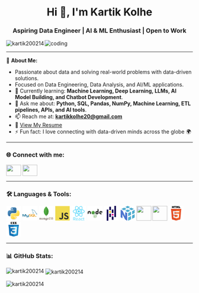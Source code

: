 <h1 align="center">Hi 👋, I'm Kartik Kolhe</h1>
<h3 align="center">Aspiring Data Engineer | AI & ML Enthusiast | Open to Work</h3>

<img align="right" alt="coding" width="400" src="https://user-images.githubusercontent.com/55389276/140866485-8fb1c876-9a8f-4d6a-98dc-08c4981eaf70.gif" />

<p align="left"> <img src="https://komarev.com/ghpvc/?username=kartik200214&label=Profile%20views&color=0e75b6&style=flat" alt="kartik200214" /> </p>

---

🚀 **About Me:**

- Passionate about data and solving real-world problems with data-driven solutions.
- Focused on Data Engineering, Data Analysis, and AI/ML applications.
- 🌱 Currently learning: **Machine Learning, Deep Learning, LLMs, AI Model Building, and Chatbot Development**.
- 💬 Ask me about: **Python, SQL, Pandas, NumPy, Machine Learning, ETL pipelines, APIs, and AI tools**.
- 📫 Reach me at: **kartikkolhe20@gmail.com**
- 📄 [View My Resume](https://drive.google.com/file/d/1wzLtrhyl6pQjMHjdRyeLUBzRvd2h4_z-/view?usp=sharing)
- ⚡ Fun fact: I love connecting with data-driven minds across the globe 🌍

---

<h3 align="left">🌐 Connect with me:</h3>
<p align="left">
<a href="https://linkedin.com/in/kartik-kolhe" target="blank"><img align="center" src="https://raw.githubusercontent.com/rahuldkjain/github-profile-readme-generator/master/src/images/icons/Social/linked-in-alt.svg" height="30" width="40" /></a>
<a href="https://instagram.com/kartik_kolhe" target="blank"><img align="center" src="https://raw.githubusercontent.com/rahuldkjain/github-profile-readme-generator/master/src/images/icons/Social/instagram.svg" height="30" width="40" /></a>
</p>

---

<h3 align="left">🛠️ Languages & Tools:</h3>
<p align="left">
  <img src="https://raw.githubusercontent.com/devicons/devicon/master/icons/python/python-original.svg" width="40" height="40"/> 
  <img src="https://raw.githubusercontent.com/devicons/devicon/master/icons/mysql/mysql-original-wordmark.svg" width="40" height="40"/> 
  <img src="https://raw.githubusercontent.com/devicons/devicon/master/icons/mongodb/mongodb-original-wordmark.svg" width="40" height="40"/> 
  <img src="https://raw.githubusercontent.com/devicons/devicon/master/icons/javascript/javascript-original.svg" width="40" height="40"/> 
  <img src="https://raw.githubusercontent.com/devicons/devicon/master/icons/react/react-original-wordmark.svg" width="40" height="40"/> 
  <img src="https://raw.githubusercontent.com/devicons/devicon/master/icons/nodejs/nodejs-original-wordmark.svg" width="40" height="40"/> 
  <img src="https://raw.githubusercontent.com/devicons/devicon/master/icons/pandas/pandas-original.svg" width="40" height="40"/> 
  <img src="https://raw.githubusercontent.com/devicons/devicon/master/icons/numpy/numpy-original.svg" width="40" height="40"/> 
  <img src="https://upload.wikimedia.org/wikipedia/commons/0/05/Scikit_learn_logo_small.svg" width="40" height="40"/> 
  <img src="https://seaborn.pydata.org/_images/logo-mark-lightbg.svg" width="40" height="40"/> 
  <img src="https://raw.githubusercontent.com/devicons/devicon/master/icons/html5/html5-original-wordmark.svg" width="40" height="40"/> 
  <img src="https://raw.githubusercontent.com/devicons/devicon/master/icons/css3/css3-original-wordmark.svg" width="40" height="40"/> 
</p>

---

<h3 align="left">📊 GitHub Stats:</h3>
<p><img align="left" src="https://github-readme-stats.vercel.app/api/top-langs?username=kartik200214&show_icons=true&locale=en&layout=compact" alt="kartik200214" /></p>

<p>&nbsp;<img align="center" src="https://github-readme-stats.vercel.app/api?username=kartik200214&show_icons=true&locale=en" alt="kartik200214" /></p>

<p><img align="center" src="https://github-readme-streak-stats.herokuapp.com/?user=kartik200214&" alt="kartik200214" /></p>
